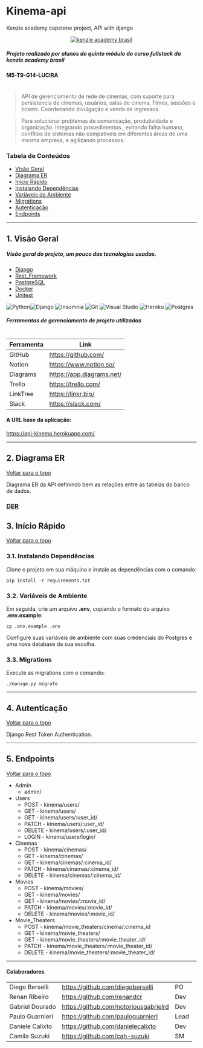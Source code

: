 # Kinema-api

Kenzie academy capstone project, API with django

<p align="center">
<a href='https://kenzie.com.br/'>
<img src="https://avatars.githubusercontent.com/u/56847172?s=200&v=4" alt="kenzie academy brasil"/>
</a> 
</p>

##### Projeto realizado por alunos do quinto módulo do curso fullstack da kenzie academy brasil

#### M5-T9-G14-LUCIRA

#

#

> API de gerenciamento de rede de cinemas, com suporte para persistencia de cinemas, usuários, salas de cinema, filmes, sessões e tickets. Coordenando divulgação e venda de ingressos.

> Para solucionar problemas de comunicação, produtividade e organização. Integrando procedimentos , evitando falha humana, conflitos de sistemas não compatíveis em diferentes áreas de uma mesma empresa, e agilizando processos.

### Tabela de Conteúdos

- [Visão Geral](#1-visão-geral)
- [Diagrama ER](#2-diagrama-er)
- [Início Rápido](#3-início-rápido)
- [Instalando Dependências](#31-instalando-dependências)
- [Variáveis de Ambiente](#32-variáveis-de-ambiente)
- [Migrations](#33-migrations)
- [Autenticação](#4-autenticação)
- [Endpoints](#5-endpoints)

---

## 1. Visão Geral

##### Visão geral do projeto, um pouco das tecnologias usadas.

- [Django](https://docs.djangoproject.com/)
- [Rest_Framework](https://www.django-rest-framework.org/)
- [PostgreSQL](https://www.postgresql.org/)
- [Docker](https://docs.docker.com/)
- [Unitest](https://docs.python.org/3/library/unittest.html)

![Python](https://img.shields.io/badge/python-3670A0?style=for-the-badge&logo=python&logoColor=ffdd54)![Django](https://img.shields.io/badge/django-%23092E20.svg?style=for-the-badge&logo=django&logoColor=white)
![Insomnia](https://img.shields.io/badge/Insomnia-black?style=for-the-badge&logo=insomnia&logoColor=5849BE) ![Git](https://img.shields.io/badge/git-%23F05033.svg?style=for-the-badge&logo=git&logoColor=white) ![Visual Studio](https://img.shields.io/badge/Visual%20Studio-5C2D91.svg?style=for-the-badge&logo=visual-studio&logoColor=white) ![Heroku](https://img.shields.io/badge/heroku-%23430098.svg?style=for-the-badge&logo=heroku&logoColor=white) ![Postgres](https://img.shields.io/badge/postgres-%23316192.svg?style=for-the-badge&logo=postgresql&logoColor=white)

##### Ferramentas de gerenciamento de projeto utilizadas

#

| Ferramenta | Link                      |
| ---------- | ------------------------- |
| GitHub     | https://github.com/       |
| Notion     | https://www.notion.so/    |
| Diagrams   | https://app.diagrams.net/ |
| Trello     | https://trello.com/       |
| LinkTree   | https://linkr.bio/        |
| Slack      | https://slack.com/        |

#### A URL base da aplicação:

https://api-kinema.herokuapp.com/

---

## 2. Diagrama ER

[ Voltar para o topo ](#tabela-de-conteúdos)

Diagrama ER da API definindo bem as relações entre as tabelas do banco de dados.

### [DER](https://viewer.diagrams.net/?tags=%7B%7D&highlight=0000ff&edit=_blank&layers=1&nav=1&title=Untitled%20Diagram.drawio#R7Z1bc9u21oZ%2FjWZ2L%2BQheNDh0nacJtM4yRc7adMbDy0xFhtJVCnKsfvrP1ISKYkAKYAkeMBamT27sSzDCtbLB8A6oWdcL15%2B9%2B3V7NabOvOerk1fesabnq7rxCDhf6JXXnevkKEx3L3y5LvT%2FWuHF%2B7c%2F5z9i9r%2B1Y07ddYnbww8bx64q9MXJ95y6UyCk9ds3%2Fd%2Bnb7thzc%2F%2Fa0r%2B8mhXrib2HP61T%2FdaTDbvTqytMPr7xz3aRb%2FZqLtv7Ow4zfvX1jP7Kn36%2BQl5yV46y2D%2FUf87PgLe%2Bksg%2FA7t7b%2F0%2FF71s0sCKJ%2F6WVPfxv%2B70f07osnz3uaO%2FbKXV9MvEX48mQdvuXtD3vhzqN5Phroaj9Q%2BOuMm55x7XtesPvb4uXamUfGis2w%2B0xvM76bzIMfjcvxA9f959cPP7Vg%2Be6X8S24vX36PHzs67tRnu35Zj%2B%2Ft96zG9p3N0PBazzt4WStor8G9mP00tU6sP1grw5DC18I7R3Y7jL8pxlvyPbr%2Bdxerd3t23evzNz59IP96m2CeKD4q6sf7osz%2FbITR%2FTeUCcfwsGiL6PBo2m%2B23%2BY6Nv23H1ahn%2BfhP%2F26Dde%2Bc46%2FCwf7HWwfwc9O%2FsJe3b8wHk5emk%2FW7873sIJ%2FNfwLfvvWrEqXlMa%2B3XQnT7evzY70pxh7l%2B090J6SsY%2B2Cf8y95EAuYyKHNlGir8pweuPf8SPoP28mlrs1OTRPM69b3Vve0%2FOcH%2BhZXnRjN68%2BzsnoLt5Lvz%2BbU39yLLLr2lE79t%2B4%2BzrsL%2Fhf%2Fca%2B3C6lnhB7gOvyaHr8P%2FRW%2F3g2tvuQ78UCHRr3JCQ%2F1yImNdBd5q%2F3vmzo%2F4Y%2Fj7yYz%2B%2FugFQfhQZZk1V9bnbb23rcFrWlmWNSnLfv5DxLZe%2BG%2F9Md%2FibOZOp85y90hGCLYP9maYkjn%2FyZynjZF%2BEDntYXDb48gAhuD87wc7zIrwaPY81P7SDpwrb7OcrimjJp%2BzuJ0tys7h23Vts9n%2B5%2BOn%2B%2Bj%2Fv374EP7n68f3%2F%2Ff1poUiiOm7e%2B%2FVemVP3OXTh91PDlIqsWSo5CX7qR1Uqhqu4WqQzQAy%2BDWJ4B80Df5hKcvW9MRzzv6Ae%2FZVx%2FyIsurSXkQf9dvll%2Bt3l1%2F%2BZ2m%2FqcP7yuUBju9j5Lscvo%2Bb5nvsN1EC8GPu6Vcd8IRQZp1ufDtwvWXvWu9dakesNyjWt87%2BVSGeXyAqI%2F7j9erm3%2Bn60%2F3zy5dfL5cauZr80R%2FTvjZkfCWMJ3qNkGfbtpxjrjHI5wsVFOXZU0G75XbTZ88fItgvn5THfFmJwOM8ffZDzlfDee4AjDTOlzuntYzzI24DqM75JEh8ZNi1u%2FRWa4fazeuW9Vv8YutMXxng%2BbUBDvBEo89%2BSPhqCD9qmvBEK3dMaxfiD1JFxhONPqS5i%2BljvJFPc55o6mNeRB8AOU%2Bf%2FpDzlXA%2BySZskPN0JkYLH3Tu59jkNoH6nKeTJXxnHj4DzsM0%2FM0J6N9c3t9AcdiICAQg6MslYSDos0FvNg%2F6cv64toF%2ByG0C9UFPe%2BMmc28dAhIy6PkFojLo%2F9GsH8v311%2FHjuW%2B8T56i%2F%2BM730d02xkcX5YI%2BeZto0H7hrm84UKivJsu9LO1onvhL9y%2BmAHqiO%2BrDjAEd4o571FwmcS3tAaJ3xHk2zyhYqEN2g362Y1hUx4AXGoTHh24i1NgW3Jcv9%2BFu0KfCxdDr9jxXHUPbz7Q4vSh0EYBtXjN1afBw86mCJQK0v4yyCzi5eZxpVX40DHUlSqXiYggyvsqaBjK1i%2FXEAnOcv2qNplm2e4OoSDIRZZ%2BGeUMNeM%2F45GWPKFirAnDHf59jh2tpa5dcavqr5NQB3gEB9XYSHiK0c8o4q5XsTrtBe%2BhU855%2FwnQkXEx2Y8smvwujqGu5pVbWV1oTLc2XkFDKUg3auhO6t%2BWRreM6zb0djKGa2CAnzGXNB%2B1%2BVm8ej4D96Ph7Vjh4%2BSrr3%2FeK8g5EuLAyDlsXhZGuUZ1ct1U16l8uWDVpHyhJH95rzM3Ec3eACxny%2BtEJVRb%2Fz7%2FPfdw7u%2F9M3Nz28v7zz7499OfwC6l7Rc0jOqmKWRnm3ccsH2xkCfr1RQnGdPBR1o327hHzKCsArVL5eVhsqAZyaRkZL5kkj4nHIHRv2yNMJnWLejiD%2BjVVCMz5gLGvLAKx5E5AGQ83g5gDTOM8qX2XmzFaTNZli3oxcEnNFqac7nzbg459Oj1fLc0r5W4HUPIvIQ5HxxuXANV0eont7OX7tLZ2FnCgJSwUOq3oHwgtsYVbBDZ9sLCx74lmVdeFluvOBBV7vgQceCh2QqsOChEp2ofCxjzw0WPMjCf%2BMFDyWzJFqWDYsFD8lU0PkReG2biEBUpjwzxWCArcBlUb7Omge2bfVuUj5fqKAoz54K2pEycYPXHsgcKQFdwIM7aA%2BOVLg3X%2FLASKVp4WPO%2BxSDdNiwp4J22Kxm0dQf3exA4OAdPTTZc4MeGml4b7zWYdBRF02%2BUhHvA9pF4yxsN%2Fq57bZdoYzXslIAB%2FS4BzUCvXqg11nSwDZuRztQ5CsVgT6kvWz2dOo763VP9Q5DZaUBD%2FBY0SAL8LVWNLCN29GChnylIuCHjJq1ILqeB6S%2FXUAY8PCOhQzS8M6dDysN7x2tY8hXKuJ9SDva%2FnNXE2964nEHBHhpJQwKAB7vX5MGeMYFbPUCPtaYGoAHeQEb264Mx9vWy%2B6tnGV01%2BbM2%2FjHzhqiAfDDCwhEZcxnlPEh52VxnnUNW82dJ8xOgP609IkyxxnhgsJ%2Bhpnx4s0S8oAHfZMO5CD0K4J%2BnQWvGdbtRIPoQtBPhIvQJybexVlCHipDn91hlVLLZ%2Ft1EU7ow%2F2262yGKgA1pujHmN6j3GI44pPuFcfWJIMKWM40Guh1mm3WXHGXaUvBNK00Fxy9Rne0K0WubkEt08yZoBdpkD0pSqokZ7XWq12teYarQTblKp46Dn4B578w%2BBkNKeoFf7nEiXaFXizu2Vcd83TGBNy7HPhVAQ7reGWPJKwzOlDUi3WVruvBy3oSHdLxMziBlZLaUBnubPejhR2GJOGd1YNCGt8zjFvOF9ey5t4WvwkUYnzGXNC%2BOOiBFAF5qIx5Nrxoyt96z67zcOes1663zNQFoFDKOE5xjUMp3PtzImuDTjCWwrk4dy%2BYQtSOpiTSBbVYs6cC4ymV6ATeqo0RFVn4bzykQuiYytv245%2FTHBhjSaaCDrIsthvvYBa55Pysm1XbJ4TKbs3GUEv23GCsRRbwGw%2B2EJWiLQTDLUlCEB1uWU9mznQTft7YDwcwoC6gEHiYZ4TokPPVcL7WqEvGZ6adreps7RPpIvkJwz2729zD29QLyAIg7rGvoDTcMzqB1417lRoLEoFLzNXnO%2B1%2F%2FeU4P6c20Mt8RMQBkPLYXlAa5RntweumvEr9BQ9aRcoThtPVeZm5j27wALceQkQhAFGPDahkoZ7VKLxm1DM8ui180rktALLnVIZlac%2Fcyncn0ad9c3P9%2FvbyAxy%2BV9JrqvN8Z6cSa5h4I43vvA1K5FVFaJ0oZy7Ua0oDmXmTMRf0iQ1OHVxpeQCEPibfSIM%2Bo3t43dDvRPpNMeiDTMZhzwUjswJ6XZyAPFSGPjt5iz4Q3oVbhHWmHiDVw8U58q8pm52DuC6vtaAOeYkW6WXXvXo4Xe16uES6oBZp9lRgPVwlOoG3WqNbThb%2BG6%2BH0zvhlOOdf5BuOPZU0F64cHNLVUbocELrAuKAR3j0wckifOMFcHonPHC88w%2FS58buCk%2B73NaOHQCFOzrbMueGGNhrUBbdW1D2ZpRzzrWL7wetIuCJQbvm7GfbnduP7twNoim4%2BvTpw83lRyiUF1EHQMyXK4hCzLe63M2gnXDqVDcn0kXqE4P2yEFvXSQgD5Wxz84zYIR1EPsVYZ%2B3%2Fs2sAPsZ1i0Xe2kH9M8ItzT086ZfHPrp0Wp5iGnoQ0%2BaFZCHIPSLy4VruDr0wnD%2BIfSrgT53vpW8pNmSDrs2Qz8RLqidfsZc0J476EmzAvJQeafPvh6WpsK9O%2FnpYNps9N2%2BGW%2FW43sk4q1zc%2FdImPQDDmiVFsjSNIVX6cbzZk2182YT6YJap9lTgXmzlegE3oKNWVWy8N943qxJZ1UpE44xMckquZ%2Ba9rPsgjHr3QVu8IIxAuIAB3wyAr3hl0r8xvNoyYje8SuD%2FINykflkRG%2F4V%2FbrIpzBbWdCeMwXUQdA6GN5nCzotyC9dqRSgdxBq4h5MqJL5Nz1wzrYTKNJhJdcK6ANlSFv%2FPv8993Du7%2F0zc3Pby%2FvPPvj304fKyikIb7O1Fqmbcud2RoDfK5OQeGdORP0YS3wAnv%2BsHtB5cazJYWhMtszFj7000uje%2FM3SIwU9tQfpAsK%2BBkXvdK%2B%2Bs0aZL2EgCpUpv0%2Fn67uf775bzH78sftP59%2Ff33zPHvGnbw01td6hQTTtp3YyZ9Lm80TLSjKM2eC3tavAzvYrE%2F8NW9u3l5%2B%2FXAffv%2F%2BSzezcSrXhdKcZ6YSW1gXJ430zV8mYalbF2eBLIbOmAusiyshD4DQL3ddJEI%2FB%2FrNXyZhlXPUtRr6Q257qA992mMHvS5OQB4qQ5%2Bdo0u7dL6uHT9TDpCK4izttCiuTwZDShdJAdxJVXsVPS3Y9irnpun4Gi1Qg2UJr9GMh55pXGnRFkvtqrhEuqBWafZUYFVcJTrJWa5H1S7XPMPVIRxMl5WFf0ZVXM34VylZ1sJc2WQqaLfK0l5EnzXuNW7B6TUuoAt4cMdUKllwZxTA1Qx3lS6SsDBxKp6KeNdwHGNZ%2FThiOyFw2F5J5pSabCcDzJ2SBXdWoVu9dCeDcm65duH9oFXkOxnQTjlnYbvzI8Qb1Pa9w04bCRoBCHtMn5IGe0bJW92w70T6FPeDDDJjKmMuaBfcyl6vf3n%2BtJdzNdw%2Bqt46CVQH%2B0rSplSFPaZNSYM9owKubth3Im2K%2B0EGmSmVMRe0S%2B7R9YPZQ5Qt1VM2R6q0MOARPk7eRMJXTnhW3VvNhB924sII3gc50SoSngxpr9wk%2FLnVLDLAkYve%2BE39LbyALgACnnbyIeArAjyj3K1uwJfzxrUN8Aa3CdQHPO2Je3KW%2FjHcI2eN%2BnDn1wRAuJfLq0O4i5W11Q33ct63tsF9wG0C9eFOe96idhXHcDdAwJ1fEwDhXi6vDuGeVw%2FVONxjlSkC9zG3CZSH%2B4h2uk3c4DXF9vbZujqq84tBZaoz%2B61i9ow0ptdZ5Mq0bUdzZ3J1CornzJmgj9jRbQCbleNvtt0E4v5y%2F%2BvpqmC9pCJUhjq7DYeJtavSsF5n8WqGdTtRvVqovZAJspY1Yy5odxv0nnIC8gAIfaxplQb9OotaM6zbiarWYtAHWeOa0UCNdsNB7ylXzU2%2BnYc%2B%2B7ocjoS67TO5ax9Hwn%2FX1SxYzHu7dlLOcnrp%2B1sp3HwJjXzv3drL18iQ0Sd2pkdP9Vt74c4jHL5z5s9O4E7s%2FTdikUydH%2FZmHjANu%2F%2BUa2%2FjT%2Faf6rr%2F%2FPrhpxYs3%2F0yvgW3t0%2Bfh499fR9cD%2BJVJ%2BuNZP9GZ%2Frk8AKDaAybJS%2F6ztwO3Gfn5APnCONztMgdJDcwBhdj7fBnP0A6uT4ecDcT%2BzEOsqCGNVN98RJnbjzQbqaogSpzD3Jka9WuL%2BfFDf6Kf0P49%2B%2FRMBfW%2Fqs3L%2FtRt1%2B8Zm4NuDWp0ZpkbiviEVujyXGcs5PqzCEqQkLG%2BQNJFiFPTngnRBhqz3%2F96%2FiLo5%2BKvjz82PYrIfEyNTnWafGyV1nNapl6h%2BNT9JnDgvIdD04HGms1y7dTa3Rr7N83hqd204sKgBrJ0mtWAIfDrn6AxTAiFxoZnAJJPwOk7VefHd8NZ2bbhrgcpQjnCpvc794ekRJjdCqtwiIl5qlIh2QgS6TMFcCgYwa%2F7xJ8M46WgPpTEy21hhCDdbXMkKU0a5AtqlIuIQN0si3bsvnKLtOfmmlcae4%2Bg%2Fb9d7Q%2Fdb500eNn0F57kP2py%2Bokx%2FVnVqobruHqEA6m48rCPyPEz8S%2FPpKE%2F1hi6gV7EtWWJn%2Fe5IuTPz1aDQ%2BwSfsFzjar7vASUL1ABJFfXDBcw9URHSQY4pfF%2FPgu8saYT4i6EX5SWYS%2F89RPOuhiWlcRecBjvs4RPkDmF2I%2BiV2szUE%2FNqaC0Bdws6oPfTqPAnpal7gXHg70GVdd3HrPrvOAEZn9d61UtIywyu2Y1z4TaU572PdOCLj%2FE3mXCsjUeqc349YJlQIyMK%2BhYE8FvVRjQKaATlS%2B35s9N1hLLwv%2FrIBMvfink2Peth%2F%2FnOYAWVvPngo6pWax3XdnrQCtE0BVx7NqrqFQE%2FTYo1wa6Bl1lvWCnpGsrQzoYfYrZ08FfZzbdrOFB%2FpqmpWrCfoRRxuVxgqPDsVG33uHMqRzhUeHWqPvx98rU3jErprbve9s3VG8RLQmo3%2BQqhUhWrpYhDejf2ScG0lyRv%2BolWUne%2Fn2tQtNM3vHxXMjw%2BBTMYl%2F9KhiZfezojUr0fiF6lhy01XPq95smepH6TpjzSqo%2BnS1HT2SbNXTqfN3jh2sH3YRlDtnvXa9ZeaKDiiGQpIuBnGJJaMNbc0xlBHoDDcBj%2F2I%2FxaxtsRQRnSCm0oxlBG2sYmnIj7GYwylnE7AnbjGeMGrLPw3HkMZ00u7Mq61McjLXtlTQa%2Fy63D%2FDc%2BzJqAJcJxPzq0I%2BspB33gMhWgKB1EOykXUE40Oo%2Bzi5eudlwUe9EXkAZD6XWkn2NcuyDlvNMN1fBRnMa2kidJ%2BQM0YFXFR08LjbasUJ66fdUfHa0xr3NGH9jqxF7moO5qYqXhOMnJN7mjCyOVvgeYLdiKMFBKvmOFOaOY9eUt7fnN4NVuu51sQDkYtk2E%2F6fGd1TiOv7tXnFoWu9p17SLONK5NifS27N6d%2FHSC9cM2QpK5LAOKiegp8BhxVWFzIRHCqD0Q2UF1%2FKwk4IEnAunpbQmKEEa9gUpRkYN68bxEGCUCGBcpohR4RydGBQKgRUDAYVZgEWg8NEIYhQfqeMwGeKnXYS7oACfM6IiIKgDSHnQalFzaNx8fGdAhUoVoj2lQyVwwKsVWG38ys9cAK01ElAGP%2BEOO6vEG74gQdBMfJfmTce8krqIViKvQCuNNyU%2Fcch10P49T3mczHbrg9T4PrNOBLL1mz%2FOwzYVUkSb102ucom06XyWK%2BHNR4bUphLfehFhtKzghqdKDUfpSJu4AX2qg2qusyJDezX1dO%2F7Dtbt0Fnbmgg4oqNLXU%2BVFfZPX5SIxrDKiN2ciu6%2BOn7FEXPiJwjsUVhnRwU6lwiqJevGYlVwLhmGVkkqBd%2BwacWSkqbsIiDjaxBeB5sMqI%2FpQrY6jLZEurgCE0aljE%2B3B4TnZBFQBkPagr0yUS%2FvmwyqMzg8K0R6vTDzMBR0dnWydLRB5X8kViarynuNKpeaCKtsWSElNyD48opPEpyzUyEhmYn68p2iN97ivp7oMHUKtwpn55jgyw%2BEPGZ6ObGjj8Pvj5M%2Bw3mu5CaOXRos0zLg8XrMGqOCz8Q89JTNSNLiXrIaJb10zLozx0R9Zer3%2Bevvz2zf70%2BvH4PeHq7vrN%2Fpk1afdrtu%2BW1hc0qMvLTEMi7EWj1mLZ1odRXbNTHvRrlOR3VLHT0Rsu%2BbqulQIhGlaWZZVpq4kV7egjkPMmcCakipUknM4GlR7OOIZrgbZYD2JJPCzwh61gr%2Bck7OmJ55z9kGWjjBngnZuwrotvqQ8wPEdK0gk8Z0V6KiV7xxOzeafcM7ZB1kswtYh7eebbnw7iJqVxxcEx6g3KNS3zv5VEb6SmhE1CU9A3zcrE%2FFEb5rxpJxfrl2QJ%2FwGUJ7ytFduN332%2FCGC%2FfIJJuYFJAKP89gUXRbnueMv0jhf7pjWMs6D7ILOngpGF3R36a3WDrWZ1y3rt%2FjF1lm%2BMr5X0gxdTb7Hm03ke%2BV8HzXNd73cGa1dfE%2BEinyPzXgcdV1MH%2BM9fJrxRFMf8QLqgId4LDOThHidNI54js4tzT%2FlvA8xyKIy9lTQGRK%2BM3ei3k3T8BcnjH9zeX8DxU0jIA94jMfiMlmMNxtnfDkXXMsYD7KUjD0VjEqyubcO2QiY8ZVUlCnK%2BHK5F8j4bMYPm2Z8PLAajOev31ad8Qbtgpv4Tvgrpw92AJPw%2FOIAR3iDduwh4SsqiGqc8OW8cO0ifCJUJLxBe%2BA2qylkwguIAx7hab%2FetkS5fz%2BLdgU%2Blir3IlvtDZO4YHT6IrzkesQTixJp%2BAbtYBOojTX4y2Kyi5XZxpVmW9rBplK1soEut2QqaJcb1isX0EnOuj2qdt3mGa4O4aDvTRb%2BGSXL9eI%2FDvCocTJD31tiV0b62%2FY8drZ2uXXGr%2BxoVonzTU3Em%2Bh8k4V4RtVyzYhXyfmWCBURb9LOt%2BB1dQx3QGVsArqAB3fsOCQL7qx65ZrprlLTIRO7DiVTwWg7tFk8Ov6D9%2BMhurk6%2FK3a%2B4%2F3YABfScchRQGPLYekAZ5RqFwz4FXqOmRi26GkgxrteXNeZu6jGzwA3sZX0nVITcpb2HVIGuUZ5cr1Ut4q54BrF%2BUt%2FqwH5SlPO9%2B2m%2FesC3NUr1UWkAY8wJerZ0XA5xQ5MIqVawZ8OSdcywBvchtAecDT%2FjfgRQ4C4oCHeOwoJw3xjFrlmhGvUks5C1vKJVNBe%2BCAVzkIiENlxDvuP95C%2F7M%2F0uZXHw398%2FfvA9atQEj4igjPqFSWRnimbek9fBfvOc6VLSjcM2eCsaHPv%2BO4w9nylYtDZdyz73yiwzjXW7lkygFQMVsM7BjgBm%2B%2Be5I1Wf0dXaCjKAKVU4mwu1PLNqCDKCrVsg0wrJJMBR1WUXB1LljLJqATeMs1Hs9k4b%2FxWraBSiGWAcgDGXsq6BMZ3sApIhBwlI%2FPHUj5yinfeDnbUKWLHYb886865Yf04W01i6b%2B6DIHAiYRVkAY8OiOdzrIonvz9WxDlS51SJSKeB%2FShzNnYbvRz20LHFRPfBWQAjygg%2B4vJxfojdevDemUty4GzfOFi3wf0slv9nTqO%2BvMUof2SaAy1mMzucy5GWEzCmmsb7yKbaRSM4oRNqNIpoKRtr7dsHsrZxnd2TPzNlH75qNrNwFs6QUEAg7zY9BpNlIx33wt25h21bbwMS%2ByoR9jik0yFbSXFXhhm4A44PEe82qk8b7xwrZxJxJrCvEes2ySqaDPbsCr3ATEAY73JAZQ%2BjKfhztnvXa9ZaYuAJU%2FjONkmSRBnpE9o1sMi%2Bq6LJYTAvpkJpBuf5B4mQoIpnmlrdSE0EczlUogDurFBZsQLIKoRik5q7de7erNM1wd0tHp1RvQIiBwXCuwCDDqIGpeBHR6iVcm5H6QLq4AJH5qjwy92G7CwYXcRWQBEPeYYCUN97xHOom4L9dUrF1R94NWke9Ep5OqsEe4iEIAoh4v65SGelZ1RM2sj0dWhPV4YefBsvShbeW7k%2BjTvrm5fn97%2BQEO4Cu5qVNRwBuYQCsP8IxqiboB34kU2kKeG4GOj%2BrTnj6zAc%2BuEpEHQOrjFW%2FyqM%2Bom6ib%2Bp245K0Y9fHKt2Qu4kw%2BzLEqIg941DfpM%2BHd7urXDEFASq6KqZ10B%2Bf1ziQR2uo5nlxDDnKZFknkMfkN3prkKpNOuFEquSpRLy7VxKQLGjC5qohSAK7a6KGTtgg0n1xldsJBx20B9Mkd5oL2yYUb3eRYFofadUChdgF5AOQ8%2BuSkcb75rCqzEy45bgugFy6Zi1hHqTu5oSIeHXA5UgFdLCcX8S3IprLKuetaxniL3wTqM5521dnPtju3H925G0RTcPXp04eby49gOC%2BgDoCcx%2FYl8jjffFKVpcbFrWe0i9gnFu2c2xXEBbMoucoHWBgnIA%2BA3C9XOoXcryKtypTH%2FXIeulZTf8htjzOczpt%2BceqnR6vlKaZdddCTaQXkIUj94nLhGq4OvTDu7EbqV0R9vXmvTskrvttMfYHukcrv9Rm3fUNPphWQB7y9PqMl%2Bde142fqAVAubd9MJ9MahkEJg9l01iTSOF6yzXjHl2mRxE2BztTZybT19hQmjP7iSiXTJurFpZowuoNjMm0RpcDrM1yy93jHFwGRs5r4IsBIpq17EVAqmXaMybSHuaA960t7cdyyygKUZCWgDICIxzxaaYhn5NHWjXil8mjHmEcbz4Wu0W70yerHEeEJAUT4StJo1SS8rmEarTTCs9Jo60W8rpVz1LUL8QexIuJ1jXbSOQvbnfdAdp4VkQZAyGMOrTzIM3Jo64Z8Jy4B5H6SMWn2MBe0E25lr9e%2FPH%2Fay6uJ67CrXoJMAAIfk2flAZ%2BRPFs38DuRPMv9JFeWL6sA8GmX3KPrB7OHKHuqBytnSkQY8BDPuOUVEV8R4pPJbQ7xJe%2BCbRniBTr%2FKo94xj2wk%2FDnVrPIAEceeuO3OFO2dWavjPACugBIeNrDh4SvivBm84Qv55RrG%2BENbhOoT3jaH%2FfkLP1jukcuG%2FXpzq8JgHTHiz%2Fl0X3YPN1pD5wyfS0O2kXY64T2xdnTqe%2Bs1%2FA6WogIAx7xY8Aj8WUUTTVOfL3cca1l%2B%2FlErIj48LBIWdZdP6w3K8ffbMtU4451%2F%2BttQ7GtM3plfBdQBUC%2BY7K8PL43XhWrl7y%2Bu837eR1T55O5iH8ndiwqIg941GdcDo7Ur4r6jZfB6ka5Q1ubqW%2Fw20N96tOHN%2BAdi0TkAZD6HMG77UO5a05Ewn%2FY1SxYzHu7TiXOcnrp%2B1st3HwJrXzv3drL18iS0Ud2pkeP9Vt74c4jHr5z5s9O4E7s%2FTdilUydH%2FZmHjAtuzfh2tv4Eyfn3xNzNojXnaw3xjeBO9Mnh5cYRGMYLXnRd%2BZ24D47Jx84Rxmfo2XuoLmBNbgYa4c%2F%2BwHiQMBglBLHbir2gxyEQY1rxrVbh5FSn203V9RI1UmMI6u%2Fdok5L27wV%2Fwbwr9%2Fj4a5sPZfvXnZj7r94jVzf8Ary%2Fguw7OyTLohtkaX47ivQKwfa1xQiSSJJ2cOJV2KHLHKTkgxVKD%2F%2BtfxF0c%2FFX15%2BLHtV%2BUlHOfxnZdw69A6IikEjocFJZy%2BENqg7nmWrmDaefP7LiUjYwMHqMUg0dLmGTGyo5KY%2BonU4q7%2B1R%2B84o8A81wt0M7uoO1S93WzzCvvWG3SXhOVWgwe1Itnaz25kRpbDJZTSs4x26xUOVzD1SIdTIGWtgiw7utmLQKx91%2FCItCJDOhCvlWzsnTovOkX5396tFoeYtqRcbbfYIcXAgkSEQR%2FcclwDVeLZjA7Whr4R6PGwV%2BuPUGrwV9ZarQC4KcToqCnUgjIAyD0y2VYIfTzupbEqfnNUT9ulKUi9fntoTz1Ldq1Bz2VQkAe8Khv0e7B2%2B3FwBig2X%2FXil01SXyGJQ%2FWTX5EngffAu2aE4kFJAIvFZ%2Bp9aJG3aJdc0rFZyxsV3CYC9o%2Fh%2FGZIkoBd3GjbqGbTtoiwIrP1LwIqNzDwMIeBoe5oB11i%2B0WHF4HAwFZAMQ9Ouik4Z5xHVTNuE%2BuqFYS95V56LqP%2BwHtodv2J4OI%2B0o8c4rifkB75igtNJb2f0j1%2F947FAGcS%2Fs%2FZPp%2FP%2F5e9Wn%2Fu%2FedzfpPForWZP0P4oUo9kVZekp6vFn%2FI%2BvcSLKz%2FgccPsrGBNzXLjTN7B0Xr4wMg0%2FHJP7RQwmLvvvZHDVvv%2Frs%2BG44r1vveDx%2B%2BrXisk%2BCChzCH7RM%2BCM9LVeroPCpchdqJOnC50iwaUXBVvgQkHOiZyj0COimpR8%2FCNFTZYyKPAklYB8nurRGy8RIhYz0QVExEzNu4xoPNRpbF9qgZkFz9FZqhaALF8O2RzsJxGN8JXdkF9BOaigtvY%2BVLZwRvYf9unb8h2t36SxsSkMAo8t9klqudI1V%2FldzeHmE4WXOI2yi8A6Fl0eKh5dHGF4%2BzAWGl6tRCjwH1AjDy9IWgebDyyOVw8sjDC8f5oI%2BvEV9kwGGGwRUAZD2GF2WRvvmo8vxJ1CT9hhdPhiaji5Pts4WiLzH8HKOUGjXHKWF%2Bn26cWRhG55LAgn70EJ0LWuRINv0yYmZEi4WM%2B%2FJW9rzm8Or2X6884G0UdsCaf20A%2FnQvV%2FUgdw3h5EZjtp7Dk9HJmPtYnzU%2F1M%2F%2FT2yvcvjVgaYj6LEZNA7iRJr1gAFfDYCYqZUZqTbFfLqV9dGpyNp48FFzaGzMavLzmC%2BX9iWJ2Id%2FLvxgr2w%2BuutaC%2FDN5jW6mVr4%2Fj74d%2Beov9ee4vV3NneTP%2FZ9%2F4JF5x46PCz7kbfvZF6KsLlMDh9GKhgR7RohjqfX%2B6%2FsQhX%2FK3WtlGQo%2FX%2BdL8ebcntTeCt989c9O8MfO%2Bnk9oSMHYJmSIWWL9TEa%2B%2Bxephzyq8TjfXrHDrzeokXJECbr99jsd69A%2FWhi0CM5VDRcY6LQLC2odJFAHtS71z7GD9sCu2vXPWa9dbZm7GAQVEqah1eHZtPiA6Ltczp%2BPeEZHg25jfydaagOiYdpEqFRBN1IsOEn1M%2BzkxIFpEKeBcJsktpzAXAREXufgi0HhA1NBoz6kyLvKDdHEFMGI31ZGh1%2BFeHJ6DXEQVAGkPOgdSLu0bD4gaGu2XU4j2mAB5mAva%2FbbrrrDe%2BVwgYh%2BzHqPRHPcfb6H%2F2R9p86uPhv75%2B%2FfBqs%2Bozqak0FypS6pmcVtuJV6%2FReuEu9Yqvoa7PdEiPV3nqpOUarjrZZLAQFJ6k3YIVxctYopvSHuJL6dTPwRVJo4AeYb76U6MZMx7atTTtc9FNhJsk6FjmLJsvrZb6Rdmf2Rl3ML50gW1S2RPBTqFK9EJuO1iXLwJE%2F%2FszWRF%2BK%2FTI8y2LcdRoPmn%2FoyDIF%2B1SH5GhXr4UDhOdC6IL8gKzyrpG7JaJ4MCzoGy0oAHe9B7famwr9MhzLYtR4uT5p%2FyQrDHbX4yFfQ2f%2BqGj4U7AYt73Ntnzg2jZg5xXw3uk%2BzbxnjPqJNr4WNehPdj3NwnU0Fv7pebxaPjh6%2B9%2F3j%2Fv%2FA%2FYEgvIAt4pMdUD2mktxonvQr3nOfLFknPKLKauMEr0F29gDDgsR67Wklj%2Fahx1qtwtXm%2BbJH1jGqt%2F9zVxJs6R7iHtLPHtlbZ%2Fi0O2jfXIkK70HunDSK05IVKmqefbf9AYj9IaxL6%2BmbqJoDDsiLevyS%2B3yMZSjMu4u78NeX0MeoNW6DAAr3Tz3chOb7oRR%2BfKLtSVR%2BnqeZmrJyVf5xj0Br1p7QfPp4Fta9rqadI01Jt5KvT%2FdXf3vX46tvPB8P57%2B%2Fl5%2Fnwe0D6tH8VU1mPUllT5ukPeZscVJLKyrQY7SwV2TR1%2FGDENmyusluZyMr8xLR7s6N5rLm6BXUyYs4E7ekEmcVaUiUqH5KYU8NqUAUG%2FOydZjXgrzOFlfmJy%2Fk62%2BEOy5UsMp%2F2eELJXy0pDHCYL5fhiJhvRfIq8xOXa93fYsyPuE2hOuZjPxDI1NWS2gBHelIuuRFR347EVfZHLuemazHsCb81lKc97bFLElcPEe6emkHusuKAh%2FtyGY6I%2B3Zkr7I%2FcjnnXJtxb3JbQ3nc0346GNmrZYUBD%2FVYgiwL9XUmr7I%2FsgolyPmqRdQT2lcHJXm1rDTAwT7%2BGO1KHTxK8uuJpPidTx8skJRIq4yRI5gXKDpJEew%2Fv374qQXLd7%2BMb8Ht7dPn4WNf3x%2FFW5Mi2E81vOxbZpTUenRL3%2BmIvBmDp3el9YfprFvJ%2BYI6h8%2BySbGbQmJnXuO31%2FdB09%2BP1F61vhkZ4B%2BvVzf%2FTtef7p9fvvx6udTI1eSPvtW%2BBPDUBZb9EL4nAk%2FfM8mdD27E3Z7ikU1rfDE%2B%2FmPWq3kOX24ncsMzZdoaVZF0avWQWMVURIzR6UhWemtQnWou%2F%2B%2FtXy%2F9P%2F759vu34R%2FjX%2BZX4%2B%2BfjIyPu8nMmW6ibUzGPhFQajUZpro4D3h9eGRcwcmOaTHQmRdsu%2BYqu5WZ1cxPTJ%2FmOppZnatbUMd25kww0i9AplaXlInKR3i2bjATQxL668ytZpuWY%2FPe%2FDN%2Fxl2bL1rkPiMRYxaeE8JX7t%2Ff3qjaQKysKuBhHjMwJGG%2BztxqtmlVSMDIFy1inpGAMQ1%2FYfjKm8t7Fuav9d6l1kIdVAZ7zMHInhvMwZAE%2B1qzq9m2VSEHI1%2B1SHtGDsbEd8JfOX2wgz3zwezqMf8ic2548i8Q9IVAX2deNdu2KvR%2Fz1ctgj626ZGRN6spTNALyEJl0K%2F%2BtG9fvk5%2FvA5%2FfZ25A3sz33xi9Cq73V4Rfre%2FIhzj673s9IcB76adVAFzpv3KeeI7vk6z7Zqr81bG15mfWJnOZbm6BbVSM2cCO5dVoRJwCzd2LpME%2Fjqj68xPTDvk37Yf%2FHzGANm7jDkTjN5l%2B532Qxb%2BW6eAAuezkqoAR3nQ6bMyKV9ncJ35iWlHvDKUB5k7y5Yl7UZfbN0r6717BRzrMWE2WyytLAMscl1GXDrYj651MXvH1YMX%2BmDYK1BBSMuLUeWXt7tocTmWNbyorCBrqKfHqq4ki61aDg9kY6rViqhWuxiPBynRGkaloj0uYc3NOO2euq1UjfZoNL4wxwXlPdTGp4PpEVEyq2ElS12nd%2BMYHjm21uDU9AYxOXfZldQfsm1WrkFwx09QIg55%2Fp1ZayIk9O5aqRDJmNsiqp%2BjDHprjEGSAjoBd6YyOHan6uJfwIEmjv%2FG4yQGHSFv4VNfxIGWqBbJb9DhcQBViGVVAY%2FzGA6XxfnGIyWGCld55asWOW%2FQAXEwZYhltQGP9hgWl0X7WusQ2cZV4UqvfNki7mPHMLA6xLKyAEd6E5tISSN9nYWIbOOWc861mPQmf%2FBMedLTXjoIhYhlZQGP9LSjDysRs2RBjFSnX4MQTprLK0U0QfvgBAK7Jn%2BHobaE2k3aB6dSqN1ER1wyFbQjDkPtBXQCbwFHp5ws%2FDceajdpn5wy1SomeuWSZGLaKwe3KlFAF%2BBYb6FbThbrGw%2B3W7RXThnWW%2BiXS6aC9ssBL00UEAc84HN0eccqr5wqr9yMvrNVXvFepEVlXqmbCg1jWKLOazAep0YjKY0XLu0Kv%2FQ9Lzh%2Bu2%2BvZrfe1Ine8f8%3D)

## 3. Início Rápido

[ Voltar para o topo ](#tabela-de-conteúdos)

### 3.1. Instalando Dependências

Clone o projeto em sua máquina e instale as dependências com o comando:

```shell
pip install -r requirements.txt
```

### 3.2. Variáveis de Ambiente

Em seguida, crie um arquivo **.env**, copiando o formato do arquivo **.env.example**:

```
cp .env.example .env
```

Configure suas variáveis de ambiente com suas credenciais do Postgres e uma nova database da sua escolha.

### 3.3. Migrations

Execute as migrations com o comando:

```
./manage.py migrate
```

---

## 4. Autenticação

[ Voltar para o topo ](#tabela-de-conteúdos)

Django Rest Token Authentication.

---

## 5. Endpoints

[ Voltar para o topo ](#tabela-de-conteúdos)

- Admin
  - admin/
- Users
  - POST - kinema/users/
  - GET - kinema/users/
  - GET - kinema/users/:user_id/
  - PATCH - kinema/users/:user_id/
  - DELETE - kinema/users/:user_id/
  - LOGIN - kinema/users/login/
- Cinemas
  - POST - kinema/cinemas/
  - GET - kinema/cinemas/
  - GET - kinema/cinemas/:cinema_id/
  - PATCH - kinema/cinemas/:cinema_id/
  - DELETE - kinema/cinemas/:cinema_id/
- Movies
  - POST - kinema/movies/
  - GET - kinema/movies/
  - GET - kinema/movies/:movie_id/
  - PATCH - kinema/movies/:movie_id/
  - DELETE - kinema/movies/:movie_id/
- Movie_Theaters
  - POST - kinema/movie_theaters/cinema/:cinema_id
  - GET - kinema/movie_theaters/
  - GET - kinema/movie_theaters/:movie_theater_id/
  - PATCH - kinema/movie_theaters/:movie_theater_id/
  - DELETE - kinema/movie_theaters/:movie_theater_id/

---

#### Colaboradores

|                 |                                       |      |
| --------------- | ------------------------------------- | ---- |
| Diego Berselli  | https://github.com/diegoberselli      | PO   |
| Renan Ribeiro   | https://github.com/renandcr           | Dev  |
| Gabriel Dourado | https://github.com/notoriousgabrielrd | Dev  |
| Paulo Guarnieri | https://github.com/pauloguarnieri     | Lead |
| Daniele Calixto | https://github.com/danielecalixto     | Dev  |
| Camila Suzuki   | https://github.com/cah-suzuki         | SM   |
